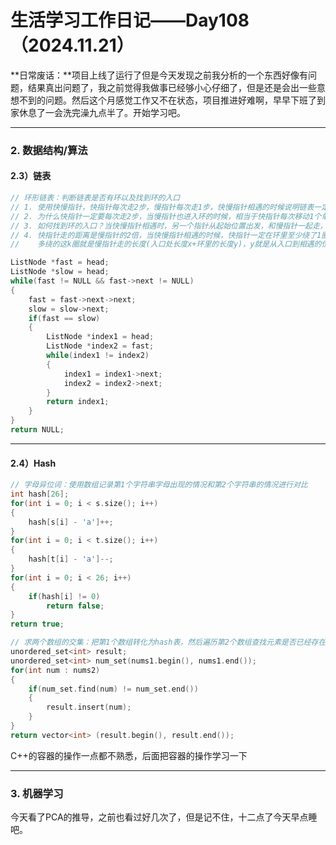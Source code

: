 # 生活学习工作日记——Day108（2024.11.21）

**日常废话：**项目上线了运行了但是今天发现之前我分析的一个东西好像有问题，结果真出问题了，我之前觉得我做事已经够小心仔细了，但是还是会出一些意想不到的问题。然后这个月感觉工作又不在状态，项目推进好难啊，早早下班了到家休息了一会洗完澡九点半了。开始学习吧。

---

### 2. 数据结构/算法

#### 2.3）链表

```c++
// 环形链表：判断链表是否有环以及找到环的入口
// 1. 使用快慢指针，快指针每次走2步，慢指针每次走1步，快慢指针相遇的时候说明链表一定有环
// 2. 为什么快指针一定要每次走2步，当慢指针也进入环的时候，相当于快指针每次移动1个单位靠近慢指针，所以一定能与慢指针相遇
// 3. 如何找到环的入口？当快慢指针相遇时，另一个指针从起始位置出发，和慢指针一起走，当相遇的时候就是环的入口处？
// 4. 快指针走的距离是慢指针的2倍，当快慢指针相遇的时候，快指针一定在环里至少绕了1圈了，
//    多绕的这k圈就是慢指针走的长度(入口处长度x+环里的长度y)，y就是从入口到相遇的位置，那么再往前走x步就一定能够回到入口处

ListNode *fast = head;
ListNode *slow = head;
while(fast != NULL && fast->next != NULL)
{
    fast = fast->next->next;
    slow = slow->next;
    if(fast == slow)
    {
        ListNode *index1 = head;
        ListNode *index2 = fast;
        while(index1 != index2)
        {
            index1 = index1->next;
            index2 = index2->next;
        }
        return index1;
    }
}
return NULL;
```

---

#### 2.4）Hash

```c++
// 字母异位词：使用数组记录第1个字符串字母出现的情况和第2个字符串的情况进行对比
int hash[26];
for(int i = 0; i < s.size(); i++)
{
    hash[s[i] - 'a']++;
}
for(int i = 0; i < t.size(); i++)
{
    hash[t[i] - 'a']--;
}
for(int i = 0; i < 26; i++)
{
    if(hash[i] != 0)
        return false;
}
return true;

// 求两个数组的交集：把第1个数组转化为hash表，然后遍历第2个数组查找元素是否已经存在，如果存在就记录到set中(去重)
unordered_set<int> result;
unordered_set<int> num_set(nums1.begin(), nums1.end());
for(int num : nums2)
{
    if(num_set.find(num) != num_set.end())
    {
        result.insert(num);
    }
}
return vector<int> (result.begin(), result.end());
```

C++的容器的操作一点都不熟悉，后面把容器的操作学习一下

---

### 3. 机器学习

今天看了PCA的推导，之前也看过好几次了，但是记不住，十二点了今天早点睡吧。